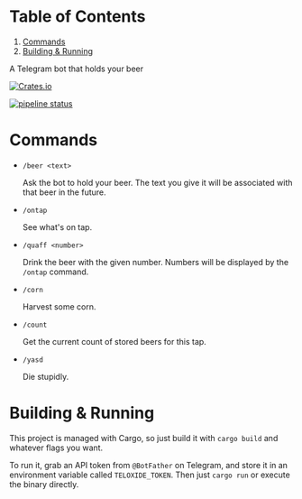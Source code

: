
# Table of Contents

1.  [Commands](#orgf5cfd6c)
2.  [Building & Running](#org2983e62)

A Telegram bot that holds your beer

<a href="https://crates.io/crates/BeerHolderBot"><img alt="Crates.io" src="https://img.shields.io/crates/d/BeerHolderBot?style=for-the-badge"></img></a>

<a href="https://gitlab.com/slondr/BeerHolderBot/-/commits/master"><img alt="pipeline status" src="https://gitlab.com/slondr/BeerHolderBot/badges/master/pipeline.svg" /></a>


<a id="orgf5cfd6c"></a>

# Commands

-   `/beer <text>`
    
    Ask the bot to hold your beer. The text you give it will be associated with that beer in the future.
-   `/ontap`
    
    See what's on tap.
-   `/quaff <number>`
    
    Drink the beer with the given number. Numbers will be displayed by the `/ontap` command.

-   `/corn`
    
    Harvest some corn.
-   `/count`
    
    Get the current count of stored beers for this tap.
-   `/yasd`
    
    Die stupidly.


<a id="org2983e62"></a>

# Building & Running

This project is managed with Cargo, so just build it with `cargo build` and whatever flags you want.

To run it, grab an API token from `@BotFather` on Telegram, and store it in an environment variable called `TELOXIDE_TOKEN`. Then just `cargo run` or execute the binary directly.

